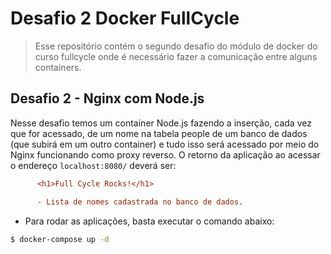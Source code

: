 # Desafio 2 Docker FullCycle
> Esse repositório contém o segundo desafio do módulo de docker do curso fullcycle onde é necessário fazer a comunicação entre alguns containers.

## Desafio 2 - Nginx com Node.js

Nesse desafio temos um container Node.js fazendo a inserção, cada vez que for acessado, de um nome na tabela people de um banco de dados (que subirá em um outro container) e tudo isso será acessado por meio do Nginx funcionando como proxy reverso. O retorno da aplicação ao acessar o endereço `localhost:8080/` deverá ser:

```ini
      <h1>Full Cycle Rocks!</h1>

      - Lista de nomes cadastrada no banco de dados.
```

* Para rodar as aplicações, basta executar o comando abaixo:

```bash
$ docker-compose up -d

